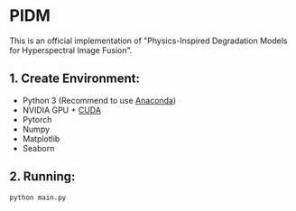 # PIDM

This is an official implementation of "Physics-Inspired Degradation Models for Hyperspectral Image Fusion".

## 1. Create Environment:

- Python 3 (Recommend to use [Anaconda](https://www.anaconda.com/download/#linux))
- NVIDIA GPU + [CUDA](https://developer.nvidia.com/cuda-downloads)
- Pytorch
- Numpy
- Matplotlib
- Seaborn

## 2. Running:

```shell
python main.py
```

